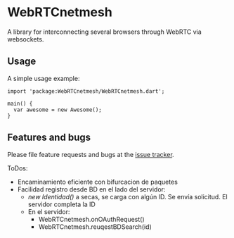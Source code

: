 # WebRTCnetmesh

A library for interconnecting several browsers through WebRTC via websockets.

## Usage

A simple usage example:

    import 'package:WebRTCnetmesh/WebRTCnetmesh.dart';

    main() {
      var awesome = new Awesome();
    }

## Features and bugs

Please file feature requests and bugs at the [issue tracker][tracker].

[tracker]: http://example.com/issues/replaceme

ToDos:
- Encaminamiento eficiente con bifurcacion de paquetes
- Facilidad registro desde BD en el lado del servidor:
  - _new Identidad()_ a secas, se carga con algún ID. Se envía solicitud. El servidor completa la ID
  - En el servidor:
    - WebRTCnetmesh.onOAuthRequest()
    - WebRTCnetmesh.reuqestBDSearch(id)
